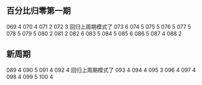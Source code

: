 ## 百分比归零第一期

069 4
070 4
071 2
072 3 回归上周期模式了
073 6
074 5
075 5
076 5
077 5
078 5
079 5
080 2
081 2
082 6
083 5
084 5
085 6
086 5
087 4
088 2

## 新周期

089 4
090 5
091 4
092 4 回归上周期模式了
093 4
094 4
095 3
096 4
097 4
098 4
099 5
100 4
